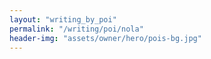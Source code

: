 ```yaml
---
layout: "writing_by_poi"
permalink: "/writing/poi/nola"
header-img: "assets/owner/hero/pois-bg.jpg"
---
```

